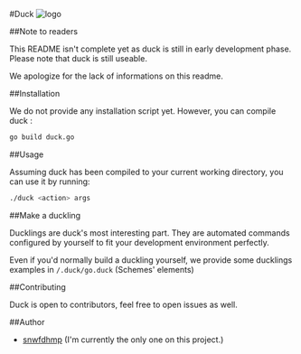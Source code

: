 #Duck ![logo][logo-xs]

##Note to readers

This README isn't complete yet as duck is still in early development phase. Please note that duck is still useable.

We apologize for the lack of informations on this readme.

##Installation

We do not provide any installation script yet. However, you can compile duck :

```bash
go build duck.go
```

##Usage

Assuming duck has been compiled to your current working directory, you can use it by running:

```bash
./duck <action> args
```

##Make a duckling

Ducklings are duck's most interesting part.
They are automated commands configured by yourself to fit your development environment perfectly.

Even if you'd normally build a duckling yourself, we provide some ducklings examples in <code>/.duck/go.duck</code> (Schemes' elements)


##Contributing

Duck is open to contributors, feel free to open issues as well.

##Author

- [snwfdhmp](http://github.com/snwfdhmp) (I'm currently the only one on this project.)



[logo-xs]: https://www.github.com/snwfdhmp/duck/raw/master/ressources/img/logo-xs.png "Logo"